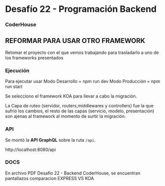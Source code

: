 # Desafío 22 - Programación Backend

### CoderHouse

## REFORMAR PARA USAR OTRO FRAMEWORK

Retomar el proyecto con el que vemos trabajando para trasladarlo a uno de los frameworks presentados

### Ejecución

Para ejecutar usar 
Modo Desarrollo = npm run dev
Modo Producción = npm run start

Se selecciono el framework KOA para llevar a cabo la migración.

La Capa de ruteo (servidor, routers,middlewares y controllers) fue la que sufrió los cambios, el resto de las capas (servicio, modelo, presentación) son ajenas al framework al momento de surtir la migración.

### API

Se montó la **API GraphQL** sobre la ruta `/api`.

http://localhost:8080/api

### DOCS

En archivo PDF Desafio 22 - Backend CoderHouse, se encuentran pantallazos comparacion EXPRESS VS KOA